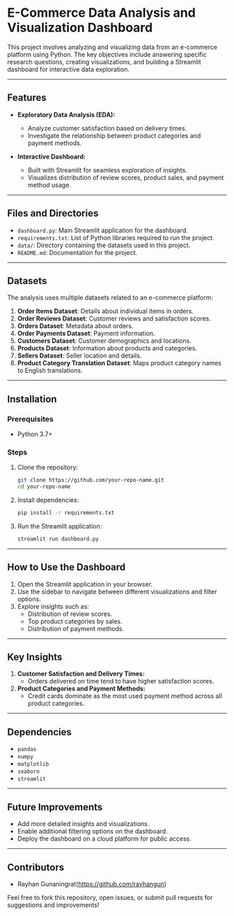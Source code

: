 # E-Commerce Data Analysis and Visualization Dashboard

This project involves analyzing and visualizing data from an e-commerce platform using Python. The key objectives include answering specific research questions, creating visualizations, and building a Streamlit dashboard for interactive data exploration.

---

## **Features**
- **Exploratory Data Analysis (EDA):**
  - Analyze customer satisfaction based on delivery times.
  - Investigate the relationship between product categories and payment methods.
  
- **Interactive Dashboard:**
  - Built with Streamlit for seamless exploration of insights.
  - Visualizes distribution of review scores, product sales, and payment method usage.

---

## **Files and Directories**
- `dashboard.py`: Main Streamlit application for the dashboard.
- `requirements.txt`: List of Python libraries required to run the project.
- `data/`: Directory containing the datasets used in this project.
- `README.md`: Documentation for the project.

---

## **Datasets**
The analysis uses multiple datasets related to an e-commerce platform:
1. **Order Items Dataset**: Details about individual items in orders.
2. **Order Reviews Dataset**: Customer reviews and satisfaction scores.
3. **Orders Dataset**: Metadata about orders.
4. **Order Payments Dataset**: Payment information.
5. **Customers Dataset**: Customer demographics and locations.
6. **Products Dataset**: Information about products and categories.
7. **Sellers Dataset**: Seller location and details.
8. **Product Category Translation Dataset**: Maps product category names to English translations.

---

## **Installation**

### **Prerequisites**
- Python 3.7+

### **Steps**
1. Clone the repository:
   ```bash
   git clone https://github.com/your-repo-name.git
   cd your-repo-name
   ```
2. Install dependencies:
   ```bash
   pip install -r requirements.txt
   ```
3. Run the Streamlit application:
   ```bash
   streamlit run dashboard.py
   ```

---

## **How to Use the Dashboard**
1. Open the Streamlit application in your browser.
2. Use the sidebar to navigate between different visualizations and filter options.
3. Explore insights such as:
   - Distribution of review scores.
   - Top product categories by sales.
   - Distribution of payment methods.

---

## **Key Insights**
1. **Customer Satisfaction and Delivery Times:**
   - Orders delivered on time tend to have higher satisfaction scores.
2. **Product Categories and Payment Methods:**
   - Credit cards dominate as the most used payment method across all product categories.

---

## **Dependencies**
- `pandas`
- `numpy`
- `matplotlib`
- `seaborn`
- `streamlit`

---

## **Future Improvements**
- Add more detailed insights and visualizations.
- Enable additional filtering options on the dashboard.
- Deploy the dashboard on a cloud platform for public access.

---

## **Contributors**
- Rayhan Gunaningrat(https://github.com/rayhangun)

Feel free to fork this repository, open issues, or submit pull requests for suggestions and improvements!
